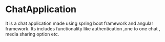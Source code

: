 # ChatApplication
It is a chat application made using spring boot framework and angular framework. Its includes functionality like authentication ,one to one chat , media sharing option etc.
